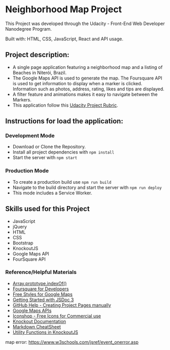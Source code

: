 # Neighborhood Map Project
This Project was developed through the Udacity - Front-End Web Developer Nanodegree Program.

Built with: HTML, CSS, JavaScript, React and API usage.


## Project description:
- A single page application featuring a neighborhood map and a listing of Beaches in Niterói, Brazil.
- The Google Maps API is used to generate the map. The Foursquare API is used to get information to display when a marker is clicked. Information such as photos, address, rating, likes and tips are displayed.
- A filter feature and animations makes it easy to navigate between the Markers.
- This application follow this [Udacity Project Rubric](https://review.udacity.com/#!/rubrics/1351/view).


## Instructions for load the application:
### Development Mode
- Download or Clone the Repository.
- Install all project dependencies with `npm install`
- Start the server with `npm start`


### Production Mode
- To create a production build use `npm run build`
- Navigate to the build directory and start the server with `npm run deploy`
- This mode includes a Service Worker.

## Skills used for this Project
- JavaScript
- jQuery
- HTML
- CSS
- Bootstrap
- KnockoutJS
- Google Maps API
- FourSquare API


### Reference/Helpful Materials

* [Array.prototype.indexOf()](https://developer.mozilla.org/en-US/docs/Web/JavaScript/Reference/Global_Objects/Array/indexOf)
* [Foursquare for Developers](https://developer.foursquare.com/)
* [Free Styles for Google Maps](https://snazzymaps.com/)
* [Getting Started with JSDoc 3](http://usejsdoc.org/about-getting-started.html)
* [GitHub Help - Creating Project Pages manually](https://help.github.com/articles/creating-project-pages-manually/)
* [Google Maps APIs](https://developers.google.com/maps/)
* [Iconshop - Free Icons for Commercial use](https://freeiconshop.com/)
* [Knockout Documentation](http://knockoutjs.com/documentation/introduction.html)
* [Markdown CheatSheet](https://github.com/adam-p/markdown-here/wiki/Markdown-Cheatsheet)
* [Utility Functions in KnockoutJS](http://www.knockmeout.net/2011/04/utility-functions-in-knockoutjs.html)

map error: https://www.w3schools.com/jsref/event_onerror.asp
